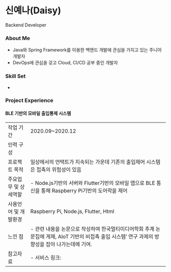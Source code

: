 # 신예나(Daisy)
Backend Developer


### About Me
- Java와 Spring Framework를 이용한 백엔드 개발에 관심을 가지고 있는 주니어 개발자
- DevOps에 관심을 갖고 Cloud, CI/CD 공부 중인 개발자

### Skill Set
- 

### Project Experience
#### BLE 기반의 모바일 출입통제 시스템

|||
|---|---|
|작업 기간|2020.09~2020.12|
|인력 구성||
|프로젝트 목적|일상에서의 언택트가 지속되는 가운데 기존의 출입제어 시스템은 접촉의 위험성이 있음|
|주요업무 및 상세역할|- Node.js기반의 서버와 Flutter기반의 모바일 앱으로 BLE 통신을 통해 Raspberry Pi기반의 도어락을 제어|
|사용언어 및 개발환경|Raspberry Pi, Node.js, Flutter, Html|
|느낀 점|- 관련 내용을 논문으로 작성하여 한국멀티미디어학회 추계 논문집에 게재, AIoT 기반의 비접촉 출입 시스템’ 연구 과제의 방향성을 잡아 나가는데에 기여.|
|참고자료|- 서비스 링크:


